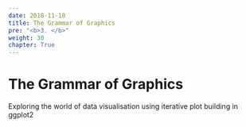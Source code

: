 ```yaml
---
date: 2018-11-10
title: The Grammar of Graphics
pre: "<b>3. </b>"
weight: 30
chapter: True
---
```

# The Grammar of Graphics

Exploring the world of data visualisation using iterative plot building in ggplot2